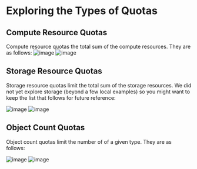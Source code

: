 # Exploring the Types of Quotas

## Compute Resource Quotas

Compute resource quotas the total sum of the compute resources. They are as follows:
![image](https://user-images.githubusercontent.com/33947539/186064013-fd0b21e4-281a-4698-be3a-3dc525028b5a.png)
![image](https://user-images.githubusercontent.com/33947539/186064064-cbd03c64-a245-4e36-a7eb-2c337b517c99.png)

## Storage Resource Quotas

Storage resource quotas limit the total sum of the storage resources. We did not yet explore storage (beyond a few local examples) so you might want to keep the list that follows for future reference:

![image](https://user-images.githubusercontent.com/33947539/186064146-f56aec13-0165-4475-8b30-60fedce62b49.png)
![image](https://user-images.githubusercontent.com/33947539/186064199-dbc14fbd-4e8b-4606-b8fc-a88f7d3ab93e.png)

## Object Count Quotas
Object count quotas limit the number of of a given type. They are as follows:

![image](https://user-images.githubusercontent.com/33947539/186064434-00b612a7-4096-485a-adc7-a6e1fbf2acdc.png)
![image](https://user-images.githubusercontent.com/33947539/186064481-1ec19d52-e499-4a43-af1b-a22c019d5695.png)




